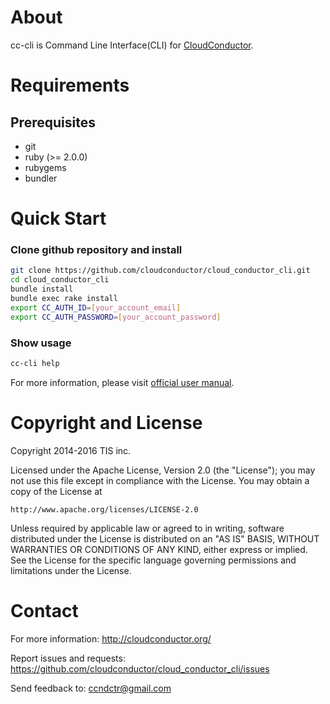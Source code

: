About
=====

cc-cli is Command Line Interface(CLI) for [CloudConductor](https://github.com/cloudconductor/cloud_conductor).


Requirements
============

Prerequisites
-------------

- git
- ruby (>= 2.0.0)
- rubygems
- bundler

Quick Start
===========

### Clone github repository and install

```bash
git clone https://github.com/cloudconductor/cloud_conductor_cli.git
cd cloud_conductor_cli
bundle install
bundle exec rake install
export CC_AUTH_ID=[your_account_email]
export CC_AUTH_PASSWORD=[your_account_password]
```

### Show usage

```bash
cc-cli help
```

For more information, please visit [official user manual](http://cloudconductor.org/documents/user-manual/conductor-cli).

Copyright and License
=====================

Copyright 2014-2016 TIS inc.

Licensed under the Apache License, Version 2.0 (the "License");
you may not use this file except in compliance with the License.
You may obtain a copy of the License at

    http://www.apache.org/licenses/LICENSE-2.0

Unless required by applicable law or agreed to in writing, software
distributed under the License is distributed on an "AS IS" BASIS,
WITHOUT WARRANTIES OR CONDITIONS OF ANY KIND, either express or implied.
See the License for the specific language governing permissions and
limitations under the License.


Contact
========

For more information: <http://cloudconductor.org/>

Report issues and requests: <https://github.com/cloudconductor/cloud_conductor_cli/issues>

Send feedback to: <ccndctr@gmail.com>
